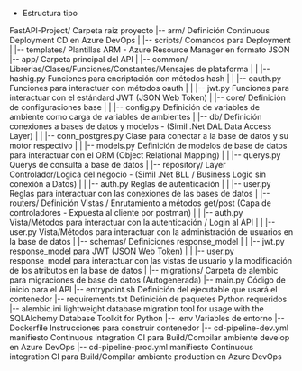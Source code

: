 * Estructura tipo

FastAPI-Project/                    Carpeta raiz proyecto
|-- arm/                            Definición Continuous Deployment CD en Azure DevOps
|   |-- scripts/                    Comandos para Deployment
|   |-- templates/                  Plantillas ARM - Azure Resource Manager en formato JSON
|-- app/                            Carpeta principal del API
|   |-- common/                     Librerias/Clases/Funciones/Constantes/Mensajes de plataforma
|   |   |-- hashig.py               Funciones para encriptación con métodos hash
|   |   |-- oauth.py                Funciones para interactuar con métodos oauth
|   |   |-- jwt.py                  Funciones para interactuar con el estándard JWT (JSON Web Token)
|   |-- core/                       Definición de configuraciones base
|   |   |-- config.py               Definición de variables de ambiente como carga de variables de ambientes
|   |-- db/                         Definición conexiones a bases de datos y modelos - (Simil .Net DAL Data Access Layer)
|   |   |-- conn_postgres.py        Clase para conectar a la base de datos y su motor respectivo
|   |   |-- models.py               Definición de modelos de base de datos para interactuar con el ORM (Object Relational Mapping)
|   |   |-- querys.py               Querys de consulta a base de datos
|   |-- repository/                 Layer Controlador/Logica del negocio - (Simil .Net BLL / Business Logic sin conexión a Datos)
|   |   |-- auth.py                 Reglas de autenticación
|   |   |-- user.py                 Reglas para interactuar con las conexiones de las bases de datos
|   |-- routers/                    Definición Vistas / Enrutamiento a métodos get/post (Capa de controladores - Expuesta al cliente por postman)
|   |   |-- auth.py                 Vista/Métodos para interactuar con la autenticación / Login al API
|   |   |-- user.py                 Vista/Métodos para interactuar con la administración de usuarios en la base de datos
|   |-- schemas/                    Definiciones response_model
|   |   |-- jwt.py                  response_model para JWT (JSON Web Token)
|   |   |-- user.py                 response_model para interactuar con las vistas de usuario y la modificación de los atributos en la base de datos
|   |-- migrations/                 Carpeta de alembic para migraciones de base de datos (Autogenerada)
|-- main.py                         Código de inicio para el API
|-- entrypoint.sh                   Definición del ejecutable que usará el contenedor
|-- requirements.txt                Definición de paquetes Python requeridos
|-- alembic.ini                     lightweight database migration tool for usage with the SQLAlchemy Database Toolkit for Python
|-- .env                            Variables de entorno
|-- Dockerfile                      Instrucciones para construir contenedor
|-- cd-pipeline-dev.yml             manifiesto Continuous integration CI para Build/Compilar ambiente develop en Azure DevOps
|-- cd-pipeline-prod.yml            manifiesto Continuous integration CI para Build/Compilar ambiente production en Azure DevOps

